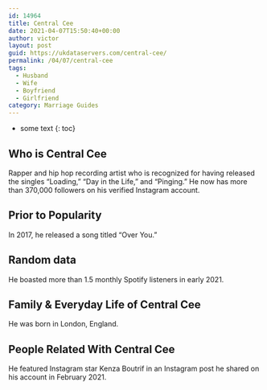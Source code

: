 ```yaml
---
id: 14964
title: Central Cee
date: 2021-04-07T15:50:40+00:00
author: victor
layout: post
guid: https://ukdataservers.com/central-cee/
permalink: /04/07/central-cee
tags:
  - Husband
  - Wife
  - Boyfriend
  - Girlfriend
category: Marriage Guides
---
```


* some text
{: toc}


## Who is Central Cee



Rapper and hip hop recording artist who is recognized for having released the singles &#8220;Loading,&#8221; &#8220;Day in the Life,&#8221; and &#8220;Pinging.&#8221; He now has more than 370,000 followers on his verified Instagram account.

                
                
                
## Prior to Popularity



In 2017, he released a song titled &#8220;Over You.&#8221;

                
                
                
## Random data



He boasted more than 1.5 monthly Spotify listeners in early 2021. 

                
                
                
## Family & Everyday Life of Central Cee



He was born in London, England.

                
                
                
## People Related With Central Cee



He featured Instagram star Kenza Boutrif in an Instagram post he shared on his account in February 2021.

                
              
            
          
          
          